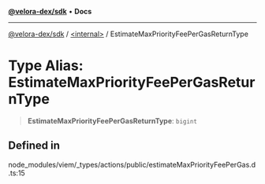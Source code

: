 [**@velora-dex/sdk**](../../README.md) • **Docs**

***

[@velora-dex/sdk](../../globals.md) / [\<internal\>](../README.md) / EstimateMaxPriorityFeePerGasReturnType

# Type Alias: EstimateMaxPriorityFeePerGasReturnType

> **EstimateMaxPriorityFeePerGasReturnType**: `bigint`

## Defined in

node\_modules/viem/\_types/actions/public/estimateMaxPriorityFeePerGas.d.ts:15
